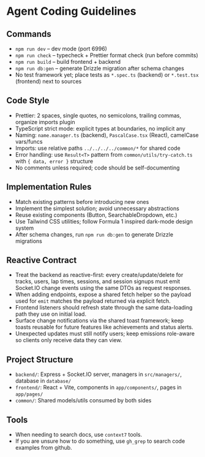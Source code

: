 # Agent Coding Guidelines

## Commands

- `npm run dev` – dev mode (port 6996)
- `npm run check` – typecheck + Prettier format check (run before commits)
- `npm run build` – build frontend + backend
- `npm run db:gen` – generate Drizzle migration after schema changes
- No test framework yet; place tests as `*.spec.ts` (backend) or `*.test.tsx` (frontend) next to sources

## Code Style

- Prettier: 2 spaces, single quotes, no semicolons, trailing commas, organize imports plugin
- TypeScript strict mode: explicit types at boundaries, no implicit any
- Naming: `name.manager.ts` (backend), `PascalCase.tsx` (React), camelCase vars/funcs
- Imports: use relative paths `../../../../common/*` for shared code
- Error handling: use `Result<T>` pattern from `common/utils/try-catch.ts` with `{ data, error }` structure
- No comments unless required; code should be self-documenting

## Implementation Rules

- Match existing patterns before introducing new ones
- Implement the simplest solution; avoid unnecessary abstractions
- Reuse existing components (Button, SearchableDropdown, etc.)
- Use Tailwind CSS utilities; follow Formula 1 inspired dark-mode design system
- After schema changes, run `npm run db:gen` to generate Drizzle migrations

## Reactive Contract

- Treat the backend as reactive-first: every create/update/delete for tracks, users, lap times, sessions, and session signups must emit Socket.IO change events using the same DTOs as request responses.
- When adding endpoints, expose a shared fetch helper so the payload used for `emit` matches the payload returned via explicit fetch.
- Frontend listeners should refresh state through the same data-loading path they use on initial load.
- Surface change notifications via the shared toast framework; keep toasts reusable for future features like achievements and status alerts.
- Unexpected updates must still notify users; keep emissions role-aware so clients only receive data they can view.

## Project Structure

- `backend/`: Express + Socket.IO server, managers in `src/managers/`, database in `database/`
- `frontend/`: React + Vite, components in `app/components/`, pages in `app/pages/`
- `common/`: Shared models/utils consumed by both sides

## Tools

- When needing to search docs, use `context7` tools.
- If you are unsure how to do something, use `gh_grep` to search code examples from github.
